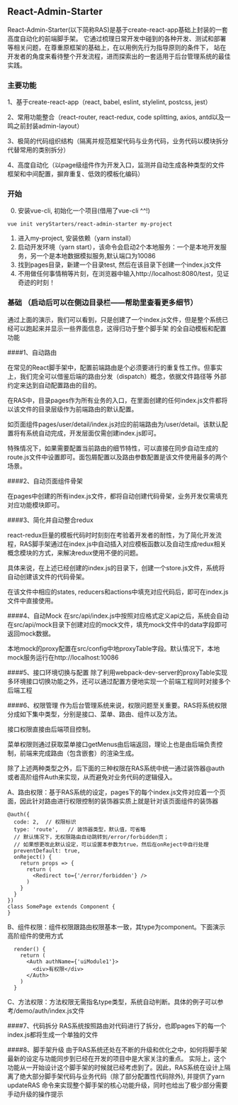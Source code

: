 
## React-Admin-Starter


React-Admin-Starter(以下简称RAS)是基于create-react-app基础上封装的一套高度自动化的前端脚手架。
它通过梳理日常开发中碰到的各种开发、测试和部署等相关问题，在尊重原框架的基础上，在以用例先行为指导原则的条件下，
站在开发者的角度来看待整个开发流程，进而探索出的一套适用于后台管理系统的最佳实践。

### 主要功能

1、基于create-react-app（react, babel, eslint, stylelint, postcss, jest）

2、常用功能整合（react-router, react-redux, code splitting, axios, antd以及一鸣之前封装admin-layout）

3、极简的代码组织结构（隔离并规范框架代码与业务代码，业务代码以模块拆分代替常用的类别拆分）

4、高度自动化（以page级组件作为开发入口，监测并自动生成各种类型的文件框架和中间配置，摒弃重复、低效的模板化编码）

### 开始
0. 安装vue-cli, 初始化一个项目(借用了vue-cli ^^!)
````
vue init veryStarters/react-admin-starter my-project
````
1. 进入my-project, 安装依赖（yarn install）
2. 启动开发环境（yarn start），该命令会启动2个本地服务：一个是本地开发服务，另一个是本地数据模拟服务,默认端口为10086
3. 找到pages目录，新建一个目录test, 然后在该目录下创建一个index.js文件
4. 不用做任何事情稍等片刻，在浏览器中输入http://localhost:8080/test，见证奇迹的时刻！

### 基础 （启动后可以在侧边目录栏——帮助里查看更多细节）

通过上面的演示，我们可以看到，只是创建了一个index.js文件，但是整个系统已经可以跑起来并显示一些界面信息，这得归功于整个脚手架
的全自动模板和配置功能

####1、自动路由

在常见的React脚手架中，配置前端路由是个必须要进行的重复性工作。但事实上，我们完全可以借鉴后端的路由分发（dispatch）概念，依据文件路径等
外部约定来达到自动配置路由的目的。

在RAS中，目录pages作为所有业务的入口，在里面创建的任何index.js文件都将以该文件的目录层级作为前端路由的默认配置。

如页面组件pages/user/detail/index.js对应的前端路由为/user/detail。该默认配置将有系统自动完成，开发层面仅需创建index.js即可。

特殊情况下，如果需要配置当前路由的细节特性，可以直接在同步自动生成的route.js文件中设置即可。面包屑配置以及路由参数配置是该文件使用最多的两个场景。

####2、自动页面组件骨架

在pages中创建的所有index.js文件，都将自动创建代码骨架，业务开发仅需填充对应功能模块即可。

####3、简化并自动整合redux

react-redux巨量的模板代码时时刻刻在考验着开发者的耐性，为了简化开发流程，RAS脚手架通过在index.js中自动插入对应模板函数以及自动生成redux相关
概念模块的方式，来解决redux使用不便的问题。

具体来说，在上述已经创建的index.js的目录下，创建一个store.js文件，系统将自动创建该文件的代码骨架。

在该文件中相应的states, reducers和actions中填充对应代码后，即可在index.js文件中直接使用。

####4、自动Mock
在src/api/index.js中按照对应格式定义api之后，系统会自动在src/api/mock目录下创建对应的mock文件，填充mock文件中的data字段即可返回mock数据。

本地mock的proxy配置在src/config中地proxyTable字段。默认情况下，本地mock服务运行在http://localhost:10086

####5、接口环境切换与配置
除了利用webpack-dev-server的proxyTable实现多环境接口切换功能之外，还可以通过配置方便地实现一个前端工程同时对接多个后端工程

####6、权限管理
作为后台管理系统来说，权限问题至关重要。RAS将系统权限分成如下集中类型，分别是接口、菜单、路由、组件以及方法。

接口权限直接由后端项目控制。

菜单权限则通过获取菜单接口getMenus由后端返回，理论上也是由后端负责控制，前端来完成路由（包含嵌套）的渲染生成。

除了上述两种类型之外，后下面的三种权限在RAS系统中统一通过装饰器@auth或者高阶组件Auth来实现，从而避免对业务代码的逻辑侵入。

A、路由权限：基于RAS系统的设定，pages下的每个index.js文件对应着一个页面，因此针对路由进行权限控制的装饰器实质上就是针对该页面组件的装饰器

````
@auth({
  code: 2,  // 权限标识
  type: 'route',   // 装饰器类型，默认值，可省略
  // 默认情况下，无权限路由自动跳转到/error/forbidden页；
  // 如果想更改此默认设定，可以设置本参数为true，然后在onReject中自行处理
  preventDefault: true,
  onReject() {
    return props => {
      return (
        <Redirect to={'/error/forbidden'} />
      )
    }
  }
})
class SomePage extends Component {
}
````

B、组件权限：组件权限跟路由权限基本一致，其type为component。下面演示高阶组件的使用方式

````
  render() {
    return (
      <Auth authName={'uiModule1'}>
        <div>有权限</div>
      </Auth>
    )
  }
````

C、方法权限：方法权限无需指名type类型，系统自动判断。具体的例子可以参考/demo/auth/index.js文件


####7、代码拆分
RAS系统按照路由对代码进行了拆分，也即pages下的每一个index.js都将生成一个单独的文件

####8、脚手架升级
由于RAS系统还处在不断的升级和优化之中，如何将脚手架最新的设定与功能同步到已经在开发的项目中是大家关注的重点。
实际上，这个功能从一开始设计这个脚手架的时候就已经考虑到了。因此，RAS系统在设计上隔离了绝大部分脚手架代码与业务代码（除了部分配置性代码除外),
并提供了yarn updateRAS 命令来实现整个脚手架的核心功能升级，同时也给出了极少部分需要手动升级的操作提示
